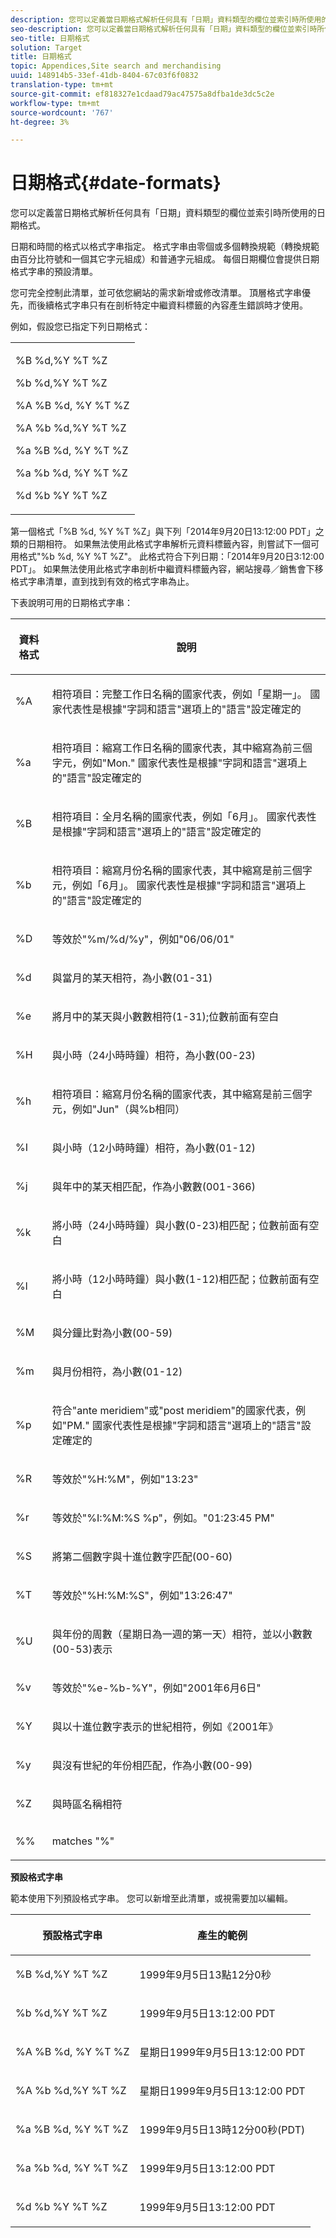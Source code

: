 ```yaml
---
description: 您可以定義當日期格式解析任何具有「日期」資料類型的欄位並索引時所使用的日期格式。
seo-description: 您可以定義當日期格式解析任何具有「日期」資料類型的欄位並索引時所使用的日期格式。
seo-title: 日期格式
solution: Target
title: 日期格式
topic: Appendices,Site search and merchandising
uuid: 148914b5-33ef-41db-8404-67c03f6f0832
translation-type: tm+mt
source-git-commit: ef818327e1cdaad79ac47575a8dfba1de3dc5c2e
workflow-type: tm+mt
source-wordcount: '767'
ht-degree: 3%

---
```



# 日期格式{#date-formats}

您可以定義當日期格式解析任何具有「日期」資料類型的欄位並索引時所使用的日期格式。

日期和時間的格式以格式字串指定。 格式字串由零個或多個轉換規範（轉換規範由百分比符號和一個其它字元組成）和普通字元組成。 每個日期欄位會提供日期格式字串的預設清單。

您可完全控制此清單，並可依您網站的需求新增或修改清單。 頂層格式字串優先，而後續格式字串只有在剖析特定中繼資料標籤的內容產生錯誤時才使用。

例如，假設您已指定下列日期格式：

<table> 
 <tbody> 
  <tr> 
   <td colname="col1"> <p>%B %d,%Y %T %Z </p> <p>%b %d,%Y %T %Z </p> <p>%A %B %d, %Y %T %Z </p> <p>%A %b %d,%Y %T %Z </p> <p>%a %B %d, %Y %T %Z </p> <p>%a %b %d, %Y %T %Z </p> <p>%d %b %Y %T %Z </p> </td> 
  </tr> 
 </tbody> 
</table>

第一個格式「%B %d, %Y %T %Z」與下列「2014年9月20日13:12:00 PDT」之類的日期相符。 如果無法使用此格式字串解析元資料標籤內容，則嘗試下一個可用格式&quot;%b %d, %Y %T %Z&quot;。 此格式符合下列日期：「2014年9月20日3:12:00 PDT」。 如果無法使用此格式字串剖析中繼資料標籤內容，網站搜尋／銷售會下移格式字串清單，直到找到有效的格式字串為止。

下表說明可用的日期格式字串：

<table> 
 <thead> 
  <tr> 
   <th colname="col1" class="entry"> <p>資料格式 </p> </th> 
   <th colname="col2" class="entry"> <p>說明 </p> </th> 
  </tr> 
 </thead>
 <tbody> 
  <tr> 
   <td colname="col1"> <p>%A </p> </td> 
   <td colname="col2"> <p>相符項目：完整工作日名稱的國家代表，例如「星期一」。 國家代表性是根據"字詞和語言"選項上的"語言"設定確定的 </p> </td> 
  </tr> 
  <tr> 
   <td colname="col1"> <p>%a </p> </td> 
   <td colname="col2"> <p> 相符項目：縮寫工作日名稱的國家代表，其中縮寫為前三個字元，例如"Mon." 國家代表性是根據"字詞和語言"選項上的"語言"設定確定的 </p> </td> 
  </tr> 
  <tr> 
   <td colname="col1"> <p>%B </p> </td> 
   <td colname="col2"> <p> 相符項目：全月名稱的國家代表，例如「6月」。 國家代表性是根據"字詞和語言"選項上的"語言"設定確定的 </p> </td> 
  </tr> 
  <tr> 
   <td colname="col1"> <p>%b </p> </td> 
   <td colname="col2"> <p> 相符項目：縮寫月份名稱的國家代表，其中縮寫是前三個字元，例如「6月」。 國家代表性是根據"字詞和語言"選項上的"語言"設定確定的 </p> </td> 
  </tr> 
  <tr> 
   <td colname="col1"> <p>%D </p> </td> 
   <td colname="col2"> <p> 等效於"%m/%d/%y"，例如"06/06/01" </p> </td> 
  </tr> 
  <tr> 
   <td colname="col1"> <p>%d </p> </td> 
   <td colname="col2"> <p> 與當月的某天相符，為小數(01-31) </p> </td> 
  </tr> 
  <tr> 
   <td colname="col1"> <p>%e </p> </td> 
   <td colname="col2"> <p> 將月中的某天與小數數相符(1-31);位數前面有空白 </p> </td> 
  </tr> 
  <tr> 
   <td colname="col1"> <p>%H </p> </td> 
   <td colname="col2"> <p> 與小時（24小時時鐘）相符，為小數(00-23) </p> </td> 
  </tr> 
  <tr> 
   <td colname="col1"> <p>%h </p> </td> 
   <td colname="col2"> <p> 相符項目：縮寫月份名稱的國家代表，其中縮寫是前三個字元，例如"Jun"（與%b相同） </p> </td> 
  </tr> 
  <tr> 
   <td colname="col1"> <p>%I </p> </td> 
   <td colname="col2"> <p> 與小時（12小時時鐘）相符，為小數(01-12) </p> </td> 
  </tr> 
  <tr> 
   <td colname="col1"> <p>%j </p> </td> 
   <td colname="col2"> <p> 與年中的某天相匹配，作為小數數(001-366) </p> </td> 
  </tr> 
  <tr> 
   <td colname="col1"> <p>%k </p> </td> 
   <td colname="col2"> <p> 將小時（24小時時鐘）與小數(0-23)相匹配；位數前面有空白 </p> </td> 
  </tr> 
  <tr> 
   <td colname="col1"> <p>%l </p> </td> 
   <td colname="col2"> <p> 將小時（12小時時鐘）與小數(1-12)相匹配；位數前面有空白 </p> </td> 
  </tr> 
  <tr> 
   <td colname="col1"> <p>%M </p> </td> 
   <td colname="col2"> <p> 與分鐘比對為小數(00-59) </p> </td> 
  </tr> 
  <tr> 
   <td colname="col1"> <p>%m </p> </td> 
   <td colname="col2"> <p> 與月份相符，為小數(01-12) </p> </td> 
  </tr> 
  <tr> 
   <td colname="col1"> <p>%p </p> </td> 
   <td colname="col2"> <p> 符合"ante meridiem"或"post meridiem"的國家代表，例如"PM." 國家代表性是根據"字詞和語言"選項上的"語言"設定確定的 </p> </td> 
  </tr> 
  <tr> 
   <td colname="col1"> <p>%R </p> </td> 
   <td colname="col2"> <p> 等效於"%H:%M"，例如"13:23" </p> </td> 
  </tr> 
  <tr> 
   <td colname="col1"> <p>%r </p> </td> 
   <td colname="col2"> <p> 等效於"%I:%M:%S %p"，例如。"01:23:45 PM" </p> </td> 
  </tr> 
  <tr> 
   <td colname="col1"> <p>%S </p> </td> 
   <td colname="col2"> <p> 將第二個數字與十進位數字匹配(00-60) </p> </td> 
  </tr> 
  <tr> 
   <td colname="col1"> <p>%T </p> </td> 
   <td colname="col2"> <p> 等效於"%H:%M:%S"，例如"13:26:47" </p> </td> 
  </tr> 
  <tr> 
   <td colname="col1"> <p>%U </p> </td> 
   <td colname="col2"> <p> 與年份的周數（星期日為一週的第一天）相符，並以小數數(00-53)表示 </p> </td> 
  </tr> 
  <tr> 
   <td colname="col1"> <p>%v </p> </td> 
   <td colname="col2"> <p> 等效於"%e-%b-%Y"，例如"2001年6月6日" </p> </td> 
  </tr> 
  <tr> 
   <td colname="col1"> <p>%Y </p> </td> 
   <td colname="col2"> <p> 與以十進位數字表示的世紀相符，例如《2001年》 </p> </td> 
  </tr> 
  <tr> 
   <td colname="col1"> <p>%y </p> </td> 
   <td colname="col2"> <p> 與沒有世紀的年份相匹配，作為小數(00-99) </p> </td> 
  </tr> 
  <tr> 
   <td colname="col1"> <p>%Z </p> </td> 
   <td colname="col2"> <p> 與時區名稱相符 </p> </td> 
  </tr> 
  <tr> 
   <td colname="col1"> <p>%% </p> </td> 
   <td colname="col2"> <p> matches "%" </p> </td> 
  </tr> 
 </tbody> 
</table>

**預設格式字串**

範本使用下列預設格式字串。 您可以新增至此清單，或視需要加以編輯。

<table> 
 <thead> 
  <tr> 
   <th colname="col1" class="entry"> <p>預設格式字串 </p> </th> 
   <th colname="col2" class="entry"> <p>產生的範例 </p> </th> 
  </tr> 
 </thead>
 <tbody> 
  <tr> 
   <td colname="col1"> <p>%B %d,%Y %T %Z </p> </td> 
   <td colname="col2"> <p> 1999年9月5日13點12分0秒 </p> </td> 
  </tr> 
  <tr> 
   <td colname="col1"> <p>%b %d,%Y %T %Z </p> </td> 
   <td colname="col2"> <p> 1999年9月5日13:12:00 PDT </p> </td> 
  </tr> 
  <tr> 
   <td colname="col1"> <p>%A %B %d, %Y %T %Z </p> </td> 
   <td colname="col2"> <p> 星期日1999年9月5日13:12:00 PDT </p> </td> 
  </tr> 
  <tr> 
   <td colname="col1"> <p>%A %b %d,%Y %T %Z </p> </td> 
   <td colname="col2"> <p> 星期日1999年9月5日13:12:00 PDT </p> </td> 
  </tr> 
  <tr> 
   <td colname="col1"> <p>%a %B %d, %Y %T %Z </p> </td> 
   <td colname="col2"> <p> 1999年9月5日13時12分00秒(PDT) </p> </td> 
  </tr> 
  <tr> 
   <td colname="col1"> <p>%a %b %d, %Y %T %Z </p> </td> 
   <td colname="col2"> <p> 1999年9月5日13:12:00 PDT </p> </td> 
  </tr> 
  <tr> 
   <td colname="col1"> <p>%d %b %Y %T %Z </p> </td> 
   <td colname="col2"> <p> 1999年9月5日13:12:00 PDT </p> </td> 
  </tr> 
 </tbody> 
</table>

